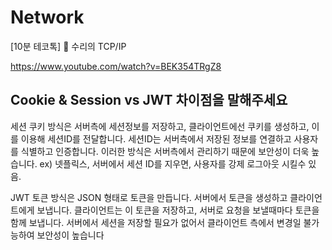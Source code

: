 # Network

[10분 테코톡] 🔮 수리의 TCP/IP

<https://www.youtube.com/watch?v=BEK354TRgZ8>

## Cookie & Session vs JWT 차이점을 말해주세요

세션 쿠키 방식은 서버측에 세션정보를 저장하고, 클라이언트에선 쿠키를 생성하고, 이를 이용해 세션ID를 전달합니다.
세션ID는 서버측에서 저장된 정보를 연결하고 사용자를 식별하고 인증합니다.
이러한 방식은 서버측에서 관리하기 때문에 보안성이 더욱 높습니다.
ex) 넷플릭스, 서버에서 세션 ID를 지우면, 사용자를 강제 로그아웃 시킬수 있음.

JWT 토큰 방식은 JSON 형태로 토큰을 만듭니다. 서버에서 토큰을 생성하고 클라이언트에게 보냅니다.
클라이언트는 이 토큰을 저장하고, 서버로 요청을 보낼때마다 토큰을 함께 보냅니다.
서버에서 세션을 저장할 필요가 없어서 클라이언트 측에서 변경일 불가능하여 보안성이 높습니다
